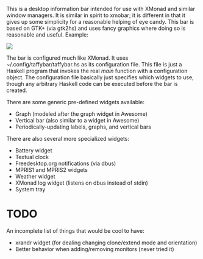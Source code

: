 This is a desktop information bar intended for use with XMonad and
similar window managers.  It is similar in spirit to xmobar; it is
different in that it gives up some simplicity for a reasonable helping
of eye candy.  This bar is based on GTK+ (via gtk2hs) and uses fancy
graphics where doing so is reasonable and useful.  Example:

![](https://github.com/travitch/taffybar/blob/master/doc/screenshot.png)

The bar is configured much like XMonad.  It uses
~/.config/taffybar/taffybar.hs as its configuration file.  This file
is just a Haskell program that invokes the real _main_ function with a
configuration object.  The configuration file basically just specifies
which widgets to use, though any arbitrary Haskell code can be
executed before the bar is created.

There are some generic pre-defined widgets available:

 * Graph (modeled after the graph widget in Awesome)
 * Vertical bar (also similar to a widget in Awesome)
 * Periodically-updating labels, graphs, and vertical bars

There are also several more specialized widgets:

 * Battery widget
 * Textual clock
 * Freedesktop.org notifications (via dbus)
 * MPRIS1 and MPRIS2 widgets
 * Weather widget
 * XMonad log widget (listens on dbus instead of stdin)
 * System tray

TODO
====

An incomplete list of things that would be cool to have:

 * xrandr widget (for dealing changing clone/extend mode and orientation)
 * Better behavior when adding/removing monitors (never tried it)
